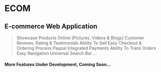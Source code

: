 # ECOM
## E-commerce Web Application
> Showcase Products Online [Pictures, Videos & Blogs]
> Customer Reviews, Rating & Testimonials
> Ability To Sell
> Easy Checkout & Ordering Process
> Paypal Integrated Payments
> Ability To Track Orders
> Easy Navigation
> Universal Search Bar
> ...
#### More Features Under Development, Coming Soon...
